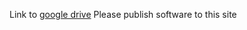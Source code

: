 Link to [google drive](https://drive.google.com/drive/folders/15CKQjQ-n98quyKKiyKl0CMT53-Qf3SR7)
Please publish software to this site
